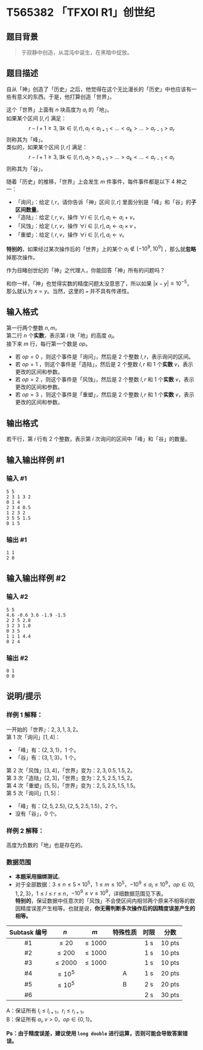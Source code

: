 # T565382 「TFXOI R1」创世纪

## 题目背景

> 于寂静中创造，从混沌中诞生，在黑暗中绽放。

## 题目描述

自从「神」创造了「历史」之后，他觉得在这个无比漫长的「历史」中也应该有一些有意义的东西。于是，他打算创造「世界」。

这个「世界」上面有 $n$ 块高度为 $a_i$ 的「地」。  
如果某个区间 $[l,r]$ 满足：
$$
r-l+1\ge3,\exists k\in (l,r),a_l<a_{l+1}<\dots<a_k>\dots>a_{r-1}>a_r
$$
则称其为「峰」。  
类似的，如果某个区间 $[l,r]$ 满足：
$$
r-l+1\ge3,\exists k\in (l,r),a_l>a_{l+1}>\dots>a_k<\dots<a_{r-1}<a_r
$$
则称其为「谷」。

随着「历史」的推移，「世界」上会发生 $m$ 件事件，每件事件都是以下 $4$ 种之一：
- 「询问」：给定 $l,r$，请你告诉「神」区间 $[l,r]$ 里面分别是「峰」和「谷」的**子区间数量**。
- 「造陆」：给定 $l,r,v$，操作 $\forall i\in [l,r],a_i\gets a_i+v$。
- 「风蚀」：给定 $l,r,v$，操作 $\forall i\in [l,r],a_i\gets a_i\times v$ 。
- 「重塑」：给定 $l,r,v$，操作 $\forall i\in [l,r],a_i\gets v$。

**特别的**，如果经过某次操作后的「世界」上的某个 $a_i\notin[-10^9,10^9]$ ，那么就**忽略**掉那次操作。

作为目睹创世纪的「神」之代理人，你能回答「神」所有的问题吗？

和你一样，「神」也觉得实数的精度问题太没意思了，所以如果 $\lvert x-y\rvert\le 10^{-5}$，那么就认为 $x=y$。当然，这里的 `=` 并不具有传递性。

## 输入格式

第一行两个整数 $n,m$。  
第二行 $n$ 个**实数**，表示第 $i$ 块「地」的高度 $a_i$。  
接下来 $m$ 行，每行第一个数是 $op$。
- 若 $op=0$ ，则这个事件是「询问」，然后是 $2$ 个整数 $l,r$，表示询问的区间。
- 若 $op=1$ ，则这个事件是「造陆」，然后是 $2$ 个整数 $l,r$ 和 $1$ 个**实数** $v$，表示更改的区间和参数。
- 若 $op=2$ ，则这个事件是「风蚀」，然后是 $2$ 个整数 $l,r$ 和 $1$ 个**实数** $v$，表示更改的区间和参数。
- 若 $op=3$ ，则这个事件是「重塑」，然后是 $2$ 个整数 $l,r$ 和 $1$ 个**实数** $v$，表示更改的区间和参数。

## 输出格式

若干行，第 $i$ 行有 $2$ 个整数，表示第 $i$ 次询问的区间中「峰」和「谷」的数量。

## 输入输出样例 #1

### 输入 #1

```
5 5
2 3 1 3 2
0 1 4
2 3 4 0.5
1 2 3 2
3 5 5 1.5
0 1 5
```

### 输出 #1

```
1 1
2 0
```

## 输入输出样例 #2

### 输入 #2

```
5 5
4.6 -0.6 3.6 -1.9 -1.5
2 2 5 2.8
3 2 3 1.0
0 3 5
1 1 1 4.4
0 2 4
```

### 输出 #2

```
0 1
0 0
```

## 说明/提示

### 样例 $1$ 解释：
一开始的「世界」：$2,3,1,3,2$。  
第 $1$ 次「询问」$[1,4]$：
- 「峰」有：$\{2,3,1\}$，$1$ 个。
- 「谷」有：$\{3,1,3\}$，$1$ 个。  

第 $2$ 次「风蚀」$[3,4]$，「世界」变为：$2,3,0.5,1.5,2$。  
第 $3$ 次「造陆」$[2,3]$，「世界」变为：$2,5,2.5,1.5,2$。  
第 $4$ 次「重塑」$[5,5]$，「世界」变为：$2,5,2.5,1.5,1.5$。  
第 $5$ 次「询问」$[1,5]$：
- 「峰」有：$\{2,5,2.5\},\{2,5,2.5,1.5\}$，$2$ 个。
- 没有「谷」，$0$ 个。
### 样例 $2$ 解释：
高度为负数的「地」也是存在的。
### 数据范围
- **本题采用捆绑测试**。
- 对于全部数据：$3\le n\le5\times10^5$，$1\le m\le10^5$，$-10^9\le a_i\le10^9$，$op\in\{0,1,2,3\}$，$1\le l\le r\le n$，$-10^9\le v\le 10^9$，详细数据范围见下表。  
**特别的**，保证数据中任意次的「风蚀」不会使区间内相邻两个原来不相等的数因精度误差产生相等。也就是说，**你无需判断多次操作后的因精度误差产生的相等。**

|Subtask 编号|$n$|$m$|特殊性质|时限|分数|
|:-:|:-:|:-:|:-:|:-:|:-:|
|#1|$\le20$|$\le1000$||$1$ s|$10$ pts|
|#2|$\le200$|$\le1000$||$1$ s|$10$ pts|
|#3|$\le2000$|$\le1000$||$1$ s|$10$ pts|
|#4|$\le10^5$||A|$1$ s|$20$ pts|
|#5|$\le10^5$||B|$2$ s|$20$ pts|
|#6||||$2$ s|$30$ pts|

A：保证所有 $l_i\le l_{i+1}$，$r_i\le r_{i+1}$。  
B：保证所有 $a_i,v>0$，$op\in\{0,1\}$。

**Ps：由于精度误差，建议使用 `long double` 进行运算，否则可能会导致答案错误。**